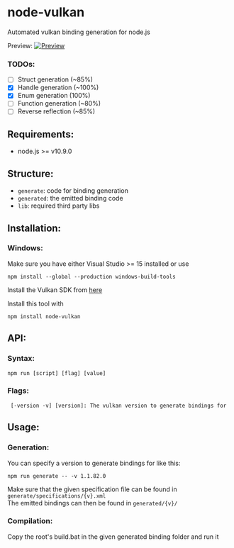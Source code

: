 # node-vulkan
Automated vulkan binding generation for node.js

Preview:
[![Preview](https://i.imgur.com/P7kgOt9.png)](https://github.com/maierfelix/node-vulkan/blob/master/test/basic.mjs)

### TODOs:
 - [ ] Struct generation (~85%)
 - [x] Handle generation (~100%)
 - [x] Enum generation (100%)
 - [ ] Function generation (~80%)
 - [ ] Reverse reflection (~85%)

## Requirements:
 - node.js >= v10.9.0

## Structure:
 - `generate`: code for binding generation
 - `generated`: the emitted binding code
 - `lib`: required third party libs

## Installation:
 
### Windows:
Make sure you have either Visual Studio >= 15 installed or use
````
npm install --global --production windows-build-tools
````

Install the Vulkan SDK from [here](https://vulkan.lunarg.com/sdk/home#windows)

Install this tool with
````
npm install node-vulkan
````

## API:

### Syntax:
````
npm run [script] [flag] [value]
````

### Flags:
````
 [-version -v] [version]: The vulkan version to generate bindings for
````

## Usage:

### Generation:
You can specify a version to generate bindings for like this:
````
npm run generate -- -v 1.1.82.0
````
Make sure that the given specification file can be found in `generate/specifications/{v}.xml`<br/>
The emitted bindings can then be found in `generated/{v}/`

### Compilation:
Copy the root's build.bat in the given generated binding folder and run it
